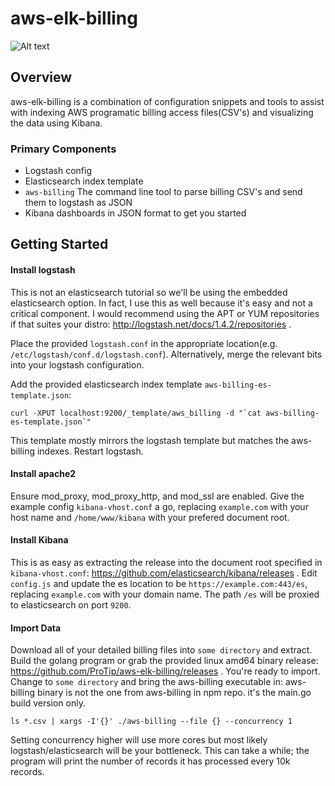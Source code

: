 # aws-elk-billing
![Alt text](/../screenshots/screenshots/aws-costing-overview.png?raw=true "Overview")
## Overview
 
 aws-elk-billing is a combination of configuration snippets and tools to assist with indexing AWS programatic billing access files(CSV's) and visualizing the data using Kibana.

### Primary Components

 * Logstash config
 * Elasticsearch index template
 * `aws-billing` The command line tool to parse billing CSV's and send them to logstash as JSON
 * Kibana dashboards in JSON format to get you started

## Getting Started

#### Install logstash
This is not an elasticsearch tutorial so we'll be using the embedded elasticsearch option.  In fact, I use this as well because it's easy and not a critical component.  I would recommend using the APT or YUM repositories if that suites your distro: http://logstash.net/docs/1.4.2/repositories .

Place the provided `logstash.conf` in the appropriate location(e.g. `/etc/logstash/conf.d/logstash.conf`).  Alternatively, merge the relevant bits into your logstash configuration.

Add the provided elasticsearch index template `aws-billing-es-template.json`:
````
curl -XPUT localhost:9200/_template/aws_billing -d "`cat aws-billing-es-template.json`"
````
This template mostly mirrors the logstash template but matches the aws-billing indexes.  Restart logstash.
#### Install apache2
Ensure mod_proxy, mod_proxy_http, and mod_ssl are enabled.  Give the example config `kibana-vhost.conf` a go, replacing `example.com` with your host name and `/home/www/kibana` with your prefered document root.
#### Install Kibana
This is as easy as extracting the release into the document root specified in `kibana-vhost.conf`: https://github.com/elasticsearch/kibana/releases . Edit `config.js` and update the es location to be `https://example.com:443/es`, replacing `example.com` with your domain name.  The path `/es` will be proxied to elasticsearch on port `9200`.
#### Import Data
Download all of your detailed billing files into `some directory` and extract.  Build the golang program or grab the provided linux amd64 binary release: https://github.com/ProTip/aws-elk-billing/releases .  You're ready to import. Change to `some directory` and bring the aws-billing executable in:
aws-billing binary is not the one from aws-billing in npm repo. it's the main.go build version only.
````
ls *.csv | xargs -I'{}' ./aws-billing --file {} --concurrency 1
````
Setting concurrency higher will use more cores but most likely logstash/elasticsearch will be your bottleneck.  This can take a while; the program will print the number of records it has processed every 10k records.

